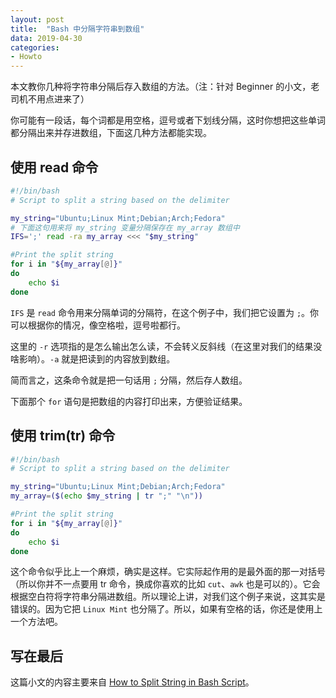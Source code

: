 ```yaml
---
layout: post
title:  "Bash 中分隔字符串到数组"
data: 2019-04-30
categories:
- Howto
---
```


本文教你几种将字符串分隔后存入数组的方法。（注：针对 Beginner 的小文，老司机不用点进来了）

<!-- more -->

你可能有一段话，每个词都是用空格，逗号或者下划线分隔，这时你想把这些单词都分隔出来并存进数组，下面这几种方法都能实现。


## 使用 read 命令

``` bash
#!/bin/bash
# Script to split a string based on the delimiter

my_string="Ubuntu;Linux Mint;Debian;Arch;Fedora"
# 下面这句用来将 my_string 变量分隔保存在 my_array 数组中
IFS=';' read -ra my_array <<< "$my_string"

#Print the split string
for i in "${my_array[@]}"
do
    echo $i
done
```

`IFS` 是 `read` 命令用来分隔单词的分隔符，在这个例子中，我们把它设置为 `;`。你可以根据你的情况，像空格啦，逗号啦都行。

这里的 `-r` 选项指的是怎么输出怎么读，不会转义反斜线（在这里对我们的结果没啥影响）。`-a` 就是把读到的内容放到数组。

简而言之，这条命令就是把一句话用 `;` 分隔，然后存人数组。

下面那个 `for` 语句是把数组的内容打印出来，方便验证结果。


## 使用 trim(tr) 命令

``` bash
#!/bin/bash
# Script to split a string based on the delimiter

my_string="Ubuntu;Linux Mint;Debian;Arch;Fedora"  
my_array=($(echo $my_string | tr ";" "\n"))

#Print the split string
for i in "${my_array[@]}"
do
    echo $i
done
```

这个命令似乎比上一个麻烦，确实是这样。它实际起作用的是最外面的那一对括号（所以你并不一点要用 tr 命令，换成你喜欢的比如 `cut`、`awk` 也是可以的）。它会根据空白符将字符串分隔进数组。所以理论上讲，对我们这个例子来说，这其实是错误的。因为它把 `Linux Mint` 也分隔了。所以，如果有空格的话，你还是使用上一个方法吧。


## 写在最后

这篇小文的内容主要来自 [How to Split String in Bash Script](https://linuxhandbook.com/bash-split-string/)。